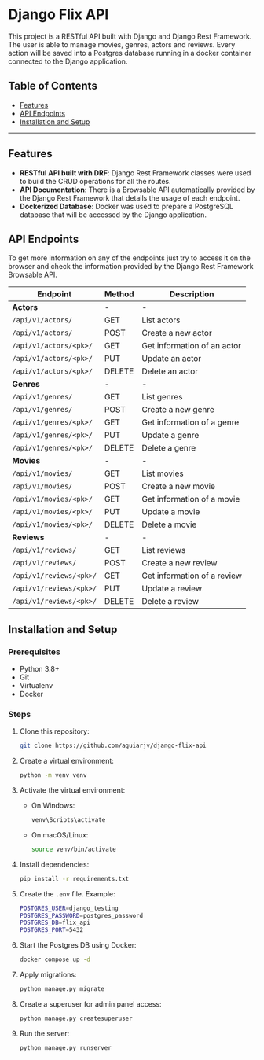 # Django Flix API

This project is a RESTful API built with Django and Django Rest Framework. The user is able to manage movies, genres, actors and reviews. Every action will be saved into a Postgres database running in a docker container connected to the Django application.

## Table of Contents
- [Features](#features)
- [API Endpoints](#api-endpoints)
- [Installation and Setup](#installation-and-setup)

---

## Features
- **RESTful API built with DRF**: Django Rest Framework classes were used to build the CRUD operations for all the routes.
- **API Documentation**: There is a Browsable API automatically provided by the Django Rest Framework that details the usage of each endpoint.
- **Dockerized Database**: Docker was used to prepare a PostgreSQL database that will be accessed by the Django application.

## API Endpoints

To get more information on any of the endpoints just try to access it on the browser and check
the information provided by the Django Rest Framework Browsable API.

| Endpoint                    | Method | Description                 |
| --------------------------- | ------ | --------------------------- |
| **Actors**                  |   -    | -                           |
| ```/api/v1/actors/```       | GET    | List actors                 |
| ```/api/v1/actors/```       | POST   | Create a new actor          |
| ```/api/v1/actors/<pk>/```  | GET    | Get information of an actor |
| ```/api/v1/actors/<pk>/```  | PUT    | Update an actor             |
| ```/api/v1/actors/<pk>/```  | DELETE | Delete an actor             |
| **Genres**                  |   -    | -                           |
| ```/api/v1/genres/```       | GET    | List genres                 |
| ```/api/v1/genres/```       | POST   | Create a new genre          |
| ```/api/v1/genres/<pk>/```  | GET    | Get information of a genre  |
| ```/api/v1/genres/<pk>/```  | PUT    | Update a genre              |
| ```/api/v1/genres/<pk>/```  | DELETE | Delete a genre              |
| **Movies**                  |   -    | -                           |
| ```/api/v1/movies/```       | GET    | List movies                 |
| ```/api/v1/movies/```       | POST   | Create a new movie          |
| ```/api/v1/movies/<pk>/```  | GET    | Get information of a movie  |
| ```/api/v1/movies/<pk>/```  | PUT    | Update a movie              |
| ```/api/v1/movies/<pk>/```  | DELETE | Delete a movie              |
| **Reviews**                 |   -    | -                           |
| ```/api/v1/reviews/```      | GET    | List reviews                |
| ```/api/v1/reviews/```      | POST   | Create a new review         |
| ```/api/v1/reviews/<pk>/``` | GET    | Get information of a review |
| ```/api/v1/reviews/<pk>/``` | PUT    | Update a review             |
| ```/api/v1/reviews/<pk>/``` | DELETE | Delete a review             |

## Installation and Setup

### Prerequisites
- Python 3.8+
- Git
- Virtualenv
- Docker

### Steps
1. Clone this repository:
    ```bash
    git clone https://github.com/aguiarjv/django-flix-api
    ```

2. Create a virtual environment:
    ```bash
    python -m venv venv
    ```

3. Activate the virtual environment:
    - On Windows:
        ```bash
        venv\Scripts\activate
        ```
    - On macOS/Linux:
        ```bash
        source venv/bin/activate
        ```
4. Install dependencies:
    ```bash
    pip install -r requirements.txt
    ```

5. Create the ```.env``` file. Example:
    ```bash
    POSTGRES_USER=django_testing
    POSTGRES_PASSWORD=postgres_password
    POSTGRES_DB=flix_api
    POSTGRES_PORT=5432
    ```

6. Start the Postgres DB using Docker:
    ```bash
    docker compose up -d
    ```

7. Apply migrations:
    ```bash
    python manage.py migrate
    ```

8. Create a superuser for admin panel access:
    ```bash
    python manage.py createsuperuser
    ```

9. Run the server:
    ```bash
    python manage.py runserver
    ```

